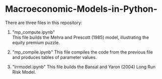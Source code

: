 # Macroeconomic-Models-in-Python-

There are three files in this repository: 

1. "mp_compute.ipynb"  
      This file builds the Mehra and Prescott (1985) model, illustrating the equity premium puzzle. 

2. "mp_compile.ipynb"
      This file compiles the code from the previous file and produces tables of parameter values.
      
3. "lrrmodel.ipynb"
      This file builds the Bansal and Yaron (2004) Long Run Risk Model.


